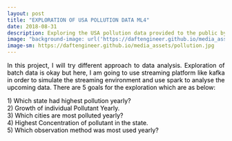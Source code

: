 ```yaml
---
layout: post
title: "EXPLORATION OF USA POLLUTION DATA ML4"
date: 2018-08-31
description: Exploring the USA pollution data provided to the public by EPA
image: "background-image: url('https://daftengineer.github.io/media_assets/pollution.jpg');"
image-sm: https://daftengineer.github.io/media_assets/pollution.jpg
---
```


<div style="color:black;"><p></p>
<p style="text-align:justify;">In this project, I will try different approach to data analysis. Exploration of batch data is okay but here, I am going to use streaming platform like kafka in order to simulate the streaming environment and use spark to analyse the upcoming data. There are 5 goals for the exploration which are as below:</p>
<p>1) Which state had highest pollution yearly?<br />
   2) Growth of individual Pollutant Yearly.<br />
   3) Which cities are most polluted yearly?<br />
   4) Highest Concentration of pollutant in the state.<br />
   5) Which observation method was most used yearly?<br />
</p>
</div>
